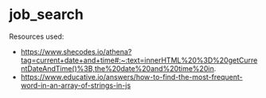 # job_search

Resources used:
- https://www.shecodes.io/athena?tag=current+date+and+time#:~:text=innerHTML%20%3D%20getCurrentDateAndTime()%3B,the%20date%20and%20time%20in.
- https://www.educative.io/answers/how-to-find-the-most-frequent-word-in-an-array-of-strings-in-js
